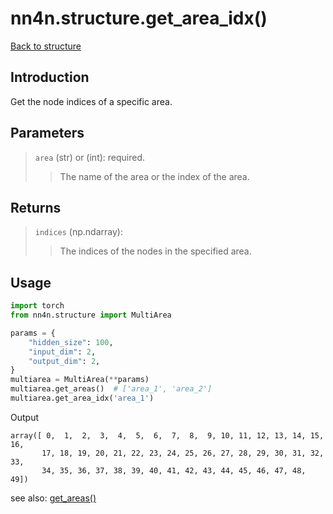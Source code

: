# nn4n.structure.get_area_idx()

[Back to structure](https://github.com/zhaozewang/NN4Neurosci/docs/structure/index.md) </br>

## Introduction
Get the node indices of a specific area.

## Parameters
> `area` (str) or (int): required.
>> The name of the area or the index of the area.

## Returns
> `indices` (np.ndarray):
>> The indices of the nodes in the specified area.

## Usage
```python
import torch
from nn4n.structure import MultiArea

params = {
    "hidden_size": 100,
    "input_dim": 2,
    "output_dim": 2,
}
multiarea = MultiArea(**params)
multiarea.get_areas()  # ['area_1', 'area_2']
multiarea.get_area_idx('area_1')
```

Output
```
array([ 0,  1,  2,  3,  4,  5,  6,  7,  8,  9, 10, 11, 12, 13, 14, 15, 16,
       17, 18, 19, 20, 21, 22, 23, 24, 25, 26, 27, 28, 29, 30, 31, 32, 33,
       34, 35, 36, 37, 38, 39, 40, 41, 42, 43, 44, 45, 46, 47, 48, 49])
```

see also: [get_areas()]('https://github.com/zhaozewang/NN4Neurosci/docs/structure/methods/get_areas.md')

